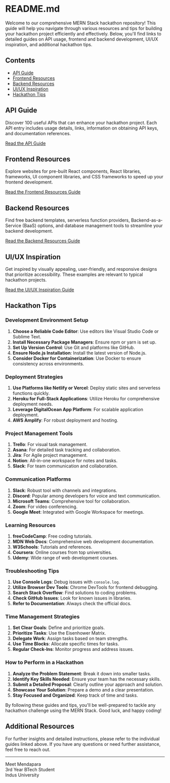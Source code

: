 # README.md

Welcome to our comprehensive MERN Stack hackathon repository! This guide will help you navigate through various resources and tips for building your hackathon project efficiently and effectively. Below, you'll find links to detailed guides on API usage, frontend and backend development, UI/UX inspiration, and additional hackathon tips.

## Contents

- [API Guide](#api-guide)
- [Frontend Resources](#frontend-resources)
- [Backend Resources](#backend-resources)
- [UI/UX Inspiration](#uiux-inspiration)
- [Hackathon Tips](#hackathon-tips)

## API Guide

Discover 100 useful APIs that can enhance your hackathon project. Each API entry includes usage details, links, information on obtaining API keys, and documentation references.

[Read the API Guide](./API.md)

## Frontend Resources

Explore websites for pre-built React components, React libraries, frameworks, UI component libraries, and CSS frameworks to speed up your frontend development.

[Read the Frontend Resources Guide](./FrontEnd.md)

## Backend Resources

Find free backend templates, serverless function providers, Backend-as-a-Service (BaaS) options, and database management tools to streamline your backend development.

[Read the Backend Resources Guide](./BackEnd.md)

## UI/UX Inspiration

Get inspired by visually appealing, user-friendly, and responsive designs that prioritize accessibility. These examples are relevant to typical hackathon projects.

[Read the UI/UX Inspiration Guide](./UIUX.md)

## Hackathon Tips

### Development Environment Setup

1. **Choose a Reliable Code Editor**: Use editors like Visual Studio Code or Sublime Text.
2. **Install Necessary Package Managers**: Ensure npm or yarn is set up.
3. **Set Up Version Control**: Use Git and platforms like GitHub.
4. **Ensure Node.js Installation**: Install the latest version of Node.js.
5. **Consider Docker for Containerization**: Use Docker to ensure consistency across environments.

### Deployment Strategies

1. **Use Platforms like Netlify or Vercel**: Deploy static sites and serverless functions quickly.
2. **Heroku for Full-Stack Applications**: Utilize Heroku for comprehensive deployment needs.
3. **Leverage DigitalOcean App Platform**: For scalable application deployment.
4. **AWS Amplify**: For robust deployment and hosting.

### Project Management Tools

1. **Trello**: For visual task management.
2. **Asana**: For detailed task tracking and collaboration.
3. **Jira**: For Agile project management.
4. **Notion**: All-in-one workspace for notes and tasks.
5. **Slack**: For team communication and collaboration.

### Communication Platforms

1. **Slack**: Robust tool with channels and integrations.
2. **Discord**: Popular among developers for voice and text communication.
3. **Microsoft Teams**: Comprehensive tool for collaboration.
4. **Zoom**: For video conferencing.
5. **Google Meet**: Integrated with Google Workspace for meetings.

### Learning Resources

1. **freeCodeCamp**: Free coding tutorials.
2. **MDN Web Docs**: Comprehensive web development documentation.
3. **W3Schools**: Tutorials and references.
4. **Coursera**: Online courses from top universities.
5. **Udemy**: Wide range of web development courses.

### Troubleshooting Tips

1. **Use Console Logs**: Debug issues with `console.log`.
2. **Utilize Browser Dev Tools**: Chrome DevTools for frontend debugging.
3. **Search Stack Overflow**: Find solutions to coding problems.
4. **Check GitHub Issues**: Look for known issues in libraries.
5. **Refer to Documentation**: Always check the official docs.

### Time Management Strategies

1. **Set Clear Goals**: Define and prioritize goals.
2. **Prioritize Tasks**: Use the Eisenhower Matrix.
3. **Delegate Work**: Assign tasks based on team strengths.
4. **Use Time Blocks**: Allocate specific times for tasks.
5. **Regular Check-Ins**: Monitor progress and address issues.

### How to Perform in a Hackathon

1. **Analyze the Problem Statement**: Break it down into smaller tasks.
2. **Identify Key Skills Needed**: Ensure your team has the necessary skills.
3. **Submit a Detailed Proposal**: Clearly outline your approach and solution.
4. **Showcase Your Solution**: Prepare a demo and a clear presentation.
5. **Stay Focused and Organized**: Keep track of time and tasks.

By following these guides and tips, you'll be well-prepared to tackle any hackathon challenge using the MERN Stack. Good luck, and happy coding!

## Additional Resources

For further insights and detailed instructions, please refer to the individual guides linked above. If you have any questions or need further assistance, feel free to reach out.

---
Meet Mendapara<br/>3rd Year BTech Student<br/>Indus University
